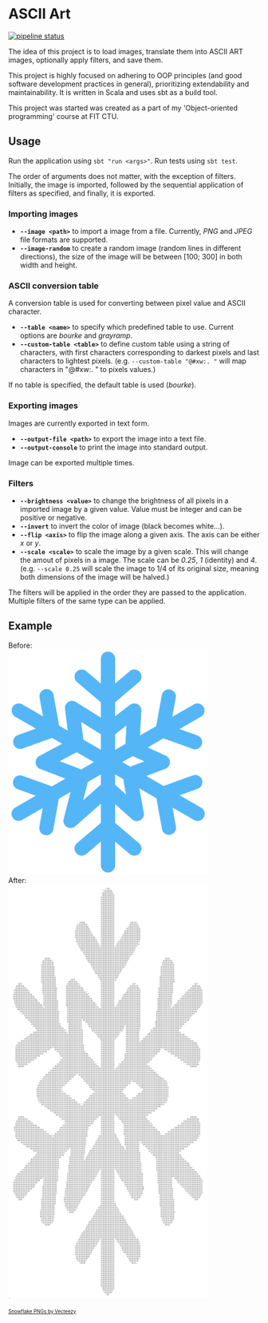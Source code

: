 # ASCII Art

[![pipeline status](https://github.com/mishpajz-FIT/BI-OOP-asciiart/workflows/tests/badge.svg)](https://github.com/mishpajz-FIT/BI-OOP-asciiart/actions)

The idea of this project is to load images, translate them into ASCII ART images, optionally apply filters, and save them. 

This project is highly focused on adhering to OOP principles (and good software development practices in general), prioritizing extendability and maintainability. It is written in Scala and uses sbt as a build tool.

This project was started was created as a part of my 'Object-oriented programming' course at FIT CTU.

## Usage

Run the application using `sbt "run <args>"`. Run tests using `sbt test`.

The order of arguments does not matter, with the exception of filters. Initially, the image is imported, followed by the sequential application of filters as specified, and finally, it is exported.
### Importing images

- __`--image <path>`__ to import a image from a file. Currently, _PNG_ and _JPEG_ file formats are supported.
- __`--image-random`__ to create a random image (random lines in different directions), the size of the image will be between [100; 300] in both width and height.

### ASCII conversion table
A conversion table is used for converting between pixel value and ASCII character.

- __`--table <name>`__ to specify which predefined table to use. Current options are _bourke_ and _grayramp_.
- __`--custom-table <table>`__ to define custom table using a string of characters, with first characters corresponding to darkest pixels and last characters to lightest pixels. (e.g. `--custom-table "@#xw:. "` will map characters in "@#xw:. " to pixels values.)

If no table is specified, the default table is used (_bourke_).

### Exporting images
Images are currently exported in text form.

- __`--output-file <path>`__ to export the image into a text file.
- __`--output-console`__ to print the image into standard output.

Image can be exported multiple times.
### Filters

- __`--brightness <value>`__ to change the brightness of all pixels in a imported image by a given value. Value must be integer and can be positive or negative.
- __`--invert`__ to invert the color of image (black becomes white...).
- __`--flip <axis>`__ to flip the image along a given axis. The axis can be either _x_ or _y_.
- __`--scale <scale>`__ to scale the image by a given scale. This will change the amout of pixels in a image. The scale can be _0.25_, _1_ (identity) and _4_. (e.g. `--scale 0.25` will scale the image to 1/4 of its original size, meaning both dimensions of the image will be halved.)

The filters will be applied in the order they are passed to the application. Multiple filters of the same type can be applied.

## Example
Before:<br>
<img src="docs/resources/snowflake.png" alt="snowflake" width="400"/><br>
After:<br>
<img src="docs/resources/asciisnowflake.png" alt="asciisnowflake" width="400"/>

<sub><sup><a href="https://www.vecteezy.com/free-png/snowflake">Snowflake PNGs by Vecteezy</a></sub></sup>